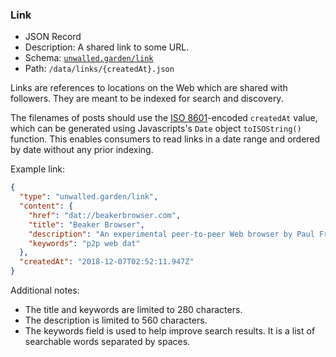 ### Link

 - JSON Record
 - Description: A shared link to some URL.
 - Schema: [`unwalled.garden/link`](./link.json)
 - Path: `/data/links/{createdAt}.json`

Links are references to locations on the Web which are shared with followers. They are meant to be indexed for search and discovery.

The filenames of posts should use the [ISO 8601](https://tools.ietf.org/html/rfc3339)-encoded `createdAt` value, which can be generated using Javascripts's `Date` object `toISOString()` function. This enables consumers to read links in a date range and ordered by date without any prior indexing.

Example link:

```json
{
  "type": "unwalled.garden/link",
  "content": {
    "href": "dat://beakerbrowser.com",
    "title": "Beaker Browser",
    "description": "An experimental peer-to-peer Web browser by Paul Frazee. Built using the dat protocol.",
    "keywords": "p2p web dat"
  },
  "createdAt": "2018-12-07T02:52:11.947Z"
}
```

Additional notes:

 - The title and keywords are limited to 280 characters.
 - The description is limited to 560 characters.
 - The keywords field is used to help improve search results. It is a list of searchable words separated by spaces.